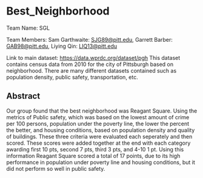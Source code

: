 # Best_Neighborhood

Team Name: SGL

Team Members: Sam Garthwaite: SJG89@pitt.edu, Garrett Barber: GAB98@pitt.edu, Liying Qin: LIQ13@pitt.edu

Link to main dataset: https://data.wprdc.org/dataset/pgh
This dataset contains census data from 2010 for the city of Pittsburgh based on neighborhood. There are many different datasets contained such as population density, public safety, transportation, etc.

## Abstract
Our group found that the best neighborhood was Reagant Square. Using the metrics of Public safety, which was based on the lowest amount of crime per 100 persons, population under the poverty line, the lower the percent the better, and housing conditions, based on population density and quality of buildings. These three criteria were evaluated each seperately and then scored. These scores were added together at the end with each category awarding first 10 pts, second 7 pts, third 3 pts, and 4-10 1 pt. Using this information Reagant Square scored a total of 17 points, due to its high performance in population under poverty line and housing conditions, but it did not perform so well in public safety.
